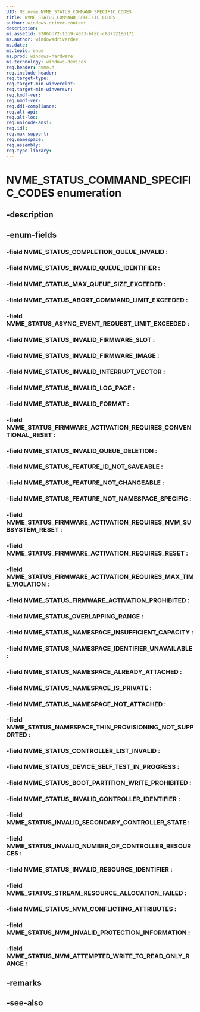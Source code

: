```yaml
---
UID: NE.nvme.NVME_STATUS_COMMAND_SPECIFIC_CODES
title: NVME_STATUS_COMMAND_SPECIFIC_CODES
author: windows-driver-content
description: 
ms.assetid: 9206bb72-13b9-4033-bf8b-c8d712186171
ms.author: windowsdriverdev
ms.date: 
ms.topic: enum
ms.prod: windows-hardware
ms.technology: windows-devices
req.header: nvme.h
req.include-header:
req.target-type:
req.target-min-winverclnt:
req.target-min-winversvr:
req.kmdf-ver:
req.umdf-ver:
req.ddi-compliance:
req.alt-api:
req.alt-loc:
req.unicode-ansi:
req.idl:
req.max-support:
req.namespace:
req.assembly:
req.type-library:
---
```


# NVME_STATUS_COMMAND_SPECIFIC_CODES enumeration

## -description



## -enum-fields

### -field NVME_STATUS_COMPLETION_QUEUE_INVALID : 
### -field NVME_STATUS_INVALID_QUEUE_IDENTIFIER : 
### -field NVME_STATUS_MAX_QUEUE_SIZE_EXCEEDED : 
### -field NVME_STATUS_ABORT_COMMAND_LIMIT_EXCEEDED : 
### -field NVME_STATUS_ASYNC_EVENT_REQUEST_LIMIT_EXCEEDED : 
### -field NVME_STATUS_INVALID_FIRMWARE_SLOT : 
### -field NVME_STATUS_INVALID_FIRMWARE_IMAGE : 
### -field NVME_STATUS_INVALID_INTERRUPT_VECTOR : 
### -field NVME_STATUS_INVALID_LOG_PAGE : 
### -field NVME_STATUS_INVALID_FORMAT : 
### -field NVME_STATUS_FIRMWARE_ACTIVATION_REQUIRES_CONVENTIONAL_RESET : 
### -field NVME_STATUS_INVALID_QUEUE_DELETION : 
### -field NVME_STATUS_FEATURE_ID_NOT_SAVEABLE : 
### -field NVME_STATUS_FEATURE_NOT_CHANGEABLE : 
### -field NVME_STATUS_FEATURE_NOT_NAMESPACE_SPECIFIC : 
### -field NVME_STATUS_FIRMWARE_ACTIVATION_REQUIRES_NVM_SUBSYSTEM_RESET : 
### -field NVME_STATUS_FIRMWARE_ACTIVATION_REQUIRES_RESET : 
### -field NVME_STATUS_FIRMWARE_ACTIVATION_REQUIRES_MAX_TIME_VIOLATION : 
### -field NVME_STATUS_FIRMWARE_ACTIVATION_PROHIBITED : 
### -field NVME_STATUS_OVERLAPPING_RANGE : 
### -field NVME_STATUS_NAMESPACE_INSUFFICIENT_CAPACITY : 
### -field NVME_STATUS_NAMESPACE_IDENTIFIER_UNAVAILABLE : 
### -field NVME_STATUS_NAMESPACE_ALREADY_ATTACHED : 
### -field NVME_STATUS_NAMESPACE_IS_PRIVATE : 
### -field NVME_STATUS_NAMESPACE_NOT_ATTACHED : 
### -field NVME_STATUS_NAMESPACE_THIN_PROVISIONING_NOT_SUPPORTED : 
### -field NVME_STATUS_CONTROLLER_LIST_INVALID : 
### -field NVME_STATUS_DEVICE_SELF_TEST_IN_PROGRESS : 
### -field NVME_STATUS_BOOT_PARTITION_WRITE_PROHIBITED : 
### -field NVME_STATUS_INVALID_CONTROLLER_IDENTIFIER : 
### -field NVME_STATUS_INVALID_SECONDARY_CONTROLLER_STATE : 
### -field NVME_STATUS_INVALID_NUMBER_OF_CONTROLLER_RESOURCES : 
### -field NVME_STATUS_INVALID_RESOURCE_IDENTIFIER : 
### -field NVME_STATUS_STREAM_RESOURCE_ALLOCATION_FAILED : 
### -field NVME_STATUS_NVM_CONFLICTING_ATTRIBUTES : 
### -field NVME_STATUS_NVM_INVALID_PROTECTION_INFORMATION : 
### -field NVME_STATUS_NVM_ATTEMPTED_WRITE_TO_READ_ONLY_RANGE : 

## -remarks

## -see-also
